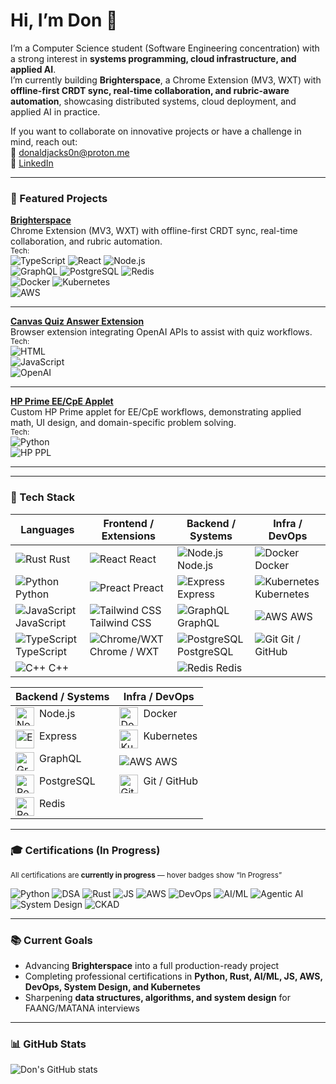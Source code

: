 # Hi, I’m Don 👋  

I’m a Computer Science student (Software Engineering concentration) with a strong interest in **systems programming, cloud infrastructure, and applied AI**.  
I’m currently building **Brighterspace**, a Chrome Extension (MV3, WXT) with **offline-first CRDT sync, real-time collaboration, and rubric-aware automation**, showcasing distributed systems, cloud deployment, and applied AI in practice.  

If you want to collaborate on innovative projects or have a challenge in mind, reach out:  
📧 [donaldjacks0n@proton.me](mailto:donaldjacks0n@proton.me)  
🔗 [LinkedIn](https://www.linkedin.com/in/djackson4005?utm_source=share&utm_campaign=share_via&utm_content=profile&utm_medium=ios_app)  

---

### 📌 Featured Projects

**[Brighterspace](https://github.com/ReavesX/wxt-brighterspace)**  
Chrome Extension (MV3, WXT) with offline-first CRDT sync, real-time collaboration, and rubric automation.  
<sub>Tech:</sub>  
<img alt="TypeScript" src="https://img.shields.io/badge/-TypeScript-3178C6?style=for-the-badge&logo=typescript&logoColor=white&logoWidth=20" />
<img alt="React" src="https://img.shields.io/badge/-React-61DAFB?style=for-the-badge&logo=react&logoColor=white&logoWidth=20" />
<img alt="Node.js" src="https://img.shields.io/badge/-Node.js-339933?style=for-the-badge&logo=node.js&logoColor=white&logoWidth=20" />  
<img alt="GraphQL" src="https://img.shields.io/badge/-GraphQL-E10098?style=for-the-badge&logo=graphql&logoColor=white&logoWidth=20" />
<img alt="PostgreSQL" src="https://img.shields.io/badge/-PostgreSQL-336791?style=for-the-badge&logo=postgresql&logoColor=white&logoWidth=20" />
<img alt="Redis" src="https://img.shields.io/badge/-Redis-DC382D?style=for-the-badge&logo=redis&logoColor=white&logoWidth=20" />  
<img alt="Docker" src="https://img.shields.io/badge/-Docker-2496ED?style=for-the-badge&logo=docker&logoColor=white&logoWidth=20" />
<img alt="Kubernetes" src="https://img.shields.io/badge/-Kubernetes-326CE5?style=for-the-badge&logo=kubernetes&logoColor=white&logoWidth=20" />  
<img alt="AWS" src="https://img.shields.io/badge/-AWS-232F3E?style=for-the-badge&logo=amazonaws&logoColor=white&logoWidth=20" />

---

**[Canvas Quiz Answer Extension](https://github.com/ReavesX/Canvas-Quiz-OpenAI-Answerer)**  
Browser extension integrating OpenAI APIs to assist with quiz workflows.  
<sub>Tech:</sub>  
<img alt="HTML" src="https://img.shields.io/badge/-HTML-E34F26?style=for-the-badge&logo=html5&logoColor=white&logoWidth=20" />  
<img alt="JavaScript" src="https://img.shields.io/badge/-JavaScript-F7DF1E?style=for-the-badge&logo=javascript&logoColor=black&logoWidth=20" />  
<img alt="OpenAI" src="https://img.shields.io/badge/-OpenAI-412991?style=for-the-badge&logo=openai&logoColor=white&logoWidth=20" />

---

**[HP Prime EE/CpE Applet](https://github.com/ReavesX/HpPrime-EE-CpE-Applet)**  
Custom HP Prime applet for EE/CpE workflows, demonstrating applied math, UI design, and domain-specific problem solving.  
<sub>Tech:</sub>  
<img alt="Python" src="https://img.shields.io/badge/-Python-3776AB?style=for-the-badge&logo=python&logoColor=white&logoWidth=20" />  
<img alt="HP PPL" src="https://img.shields.io/badge/-HP%20PPL-555555?style=for-the-badge&logoWidth=20" />  

---

---

### 🧰 Tech Stack

**Languages** | **Frontend / Extensions** | **Backend / Systems** | **Infra / DevOps**
--- | --- | --- | ---
<img alt="Rust" src="https://img.shields.io/badge/-Rust-000000?style=for-the-badge&logo=rust&logoColor=white" /> Rust | <img alt="React" src="https://img.shields.io/badge/-React-61DAFB?style=for-the-badge&logo=react&logoColor=white" /> React | <img alt="Node.js" src="https://img.shields.io/badge/-Node.js-339933?style=for-the-badge&logo=node.js&logoColor=white" /> Node.js | <img alt="Docker" src="https://img.shields.io/badge/-Docker-2496ED?style=for-the-badge&logo=docker&logoColor=white" /> Docker
<img alt="Python" src="https://img.shields.io/badge/-Python-3776AB?style=for-the-badge&logo=python&logoColor=white" /> Python | <img alt="Preact" src="https://img.shields.io/badge/-Preact-673AB7?style=for-the-badge&logo=preact&logoColor=white" /> Preact | <img alt="Express" src="https://img.shields.io/badge/-Express-000000?style=for-the-badge&logo=express&logoColor=white" /> Express | <img alt="Kubernetes" src="https://img.shields.io/badge/-Kubernetes-326CE5?style=for-the-badge&logo=kubernetes&logoColor=white" /> Kubernetes
<img alt="JavaScript" src="https://img.shields.io/badge/-JavaScript-F7DF1E?style=for-the-badge&logo=javascript&logoColor=black" /> JavaScript | <img alt="Tailwind CSS" src="https://img.shields.io/badge/-TailwindCSS-06B6D4?style=for-the-badge&logo=tailwind-css&logoColor=white" /> Tailwind CSS | <img alt="GraphQL" src="https://img.shields.io/badge/-GraphQL-E10098?style=for-the-badge&logo=graphql&logoColor=white" /> GraphQL | <img alt="AWS" src="https://img.shields.io/badge/-AWS-232F3E?style=for-the-badge&logo=amazonaws&logoColor=white" /> AWS
<img alt="TypeScript" src="https://img.shields.io/badge/-TypeScript-3178C6?style=for-the-badge&logo=typescript&logoColor=white" /> TypeScript | <img alt="Chrome/WXT" src="https://img.shields.io/badge/-Chrome-4285F4?style=for-the-badge&logo=google-chrome&logoColor=white" /> Chrome / WXT | <img alt="PostgreSQL" src="https://img.shields.io/badge/-PostgreSQL-336791?style=for-the-badge&logo=postgresql&logoColor=white" /> PostgreSQL | <img alt="Git" src="https://img.shields.io/badge/-Git-F05032?style=for-the-badge&logo=git&logoColor=white" /> Git / GitHub
<img alt="C++" src="https://img.shields.io/badge/-C++-00599C?style=for-the-badge&logo=c%2B%2B&logoColor=white" /> C++ | &nbsp; | <img alt="Redis" src="https://img.shields.io/badge/-Redis-DC382D?style=for-the-badge&logo=redis&logoColor=white" /> Redis | &nbsp;

**Backend / Systems** | **Infra / DevOps**
--- | ---
<img align="left" alt="Node.js" width="30px" style="padding-right:5px;" src="https://cdn.jsdelivr.net/gh/devicons/devicon/icons/nodejs/nodejs-original.svg" /> Node.js | <img align="left" alt="Docker" width="30px" style="padding-right:5px;" src="https://cdn.jsdelivr.net/gh/devicons/devicon/icons/docker/docker-original.svg" /> Docker
<img align="left" alt="Express" width="30px" style="padding-right:5px;" src="https://cdn.jsdelivr.net/gh/devicons/devicon/icons/express/express-original.svg" /> Express | <img align="left" alt="Kubernetes" width="30px" style="padding-right:5px;" src="https://cdn.jsdelivr.net/gh/devicons/devicon/icons/kubernetes/kubernetes-plain.svg" /> Kubernetes
<img align="left" alt="GraphQL" width="30px" style="padding-right:5px;" src="https://cdn.jsdelivr.net/gh/devicons/devicon/icons/graphql/graphql-plain.svg" /> GraphQL |<img alt="AWS" src="https://img.shields.io/badge/-AWS-232F3E?style=for-the-badge&logo=amazonaws&logoColor=white"/> AWS
<img align="left" alt="PostgreSQL" width="30px" style="padding-right:5px;" src="https://cdn.jsdelivr.net/gh/devicons/devicon/icons/postgresql/postgresql-original.svg" /> PostgreSQL | <img align="left" alt="Git" width="30px" style="padding-right:5px;" src="https://cdn.jsdelivr.net/gh/devicons/devicon/icons/git/git-original.svg" /> Git / GitHub
<img align="left" alt="Redis" width="30px" style="padding-right:5px;" src="https://cdn.jsdelivr.net/gh/devicons/devicon/icons/redis/redis-original.svg" /> Redis | &nbsp;

---

### 🎓 Certifications (In Progress)

<sub>All certifications are **currently in progress** — hover badges show “In Progress”</sub>  

<img alt="Python" src="https://img.shields.io/badge/-Python%20Dev-Microsoft-ff9900?style=for-the-badge&logo=python&logoColor=white&label=In%20Progress" />
<img alt="DSA" src="https://img.shields.io/badge/-DSA-UCSD/HSE-007ACC?style=for-the-badge&logo=data:image/png;base64,iVBORw0KGgoAAAANSUhEUgAAAAEAAAABCAQAAAC1HAwCAAAAC0lEQVR42mP8Xw8AAkcB9hWDyoQAAAAASUVORK5CYII=&label=In%20Progress" />
<img alt="Rust" src="https://img.shields.io/badge/-Rust-Duke-000000?style=for-the-badge&logo=rust&logoColor=white&label=In%20Progress" />
<img alt="JS" src="https://img.shields.io/badge/-FullStack%20JS-IBM-F7DF1E?style=for-the-badge&logo=javascript&logoColor=black&label=In%20Progress" />
<img alt="AWS" src="https://img.shields.io/badge/-AWS%20Solutions-Architect-Amazon-232F3E?style=for-the-badge&logo=amazonaws&logoColor=white&label=In%20Progress" />
<img alt="DevOps" src="https://img.shields.io/badge/-Applied%20DevOps-IBM-326CE5?style=for-the-badge&logo=ibm&logoColor=white&label=In%20Progress" />
<img alt="AI/ML" src="https://img.shields.io/badge/-AI%20ML-Microsoft-107C10?style=for-the-badge&logo=microsoft&logoColor=white&label=In%20Progress" />
<img alt="Agentic AI" src="https://img.shields.io/badge/-Agentic%20AI-IBM-412991?style=for-the-badge&logo=ibm&logoColor=white&label=In%20Progress" />
<img alt="System Design" src="https://img.shields.io/badge/-System%20Design-Coursera-0056D2?style=for-the-badge&logo=coursera&logoColor=white&label=In%20Progress" />
<img alt="CKAD" src="https://img.shields.io/badge/-Kubernetes%20CKAD-Linux-326CE5?style=for-the-badge&logo=linux&logoColor=white&label=In%20Progress" />

---

### 📚 Current Goals
- Advancing **Brighterspace** into a full production-ready project  
- Completing professional certifications in **Python, Rust, AI/ML, JS, AWS, DevOps, System Design, and Kubernetes**  
- Sharpening **data structures, algorithms, and system design** for FAANG/MATANA interviews  

---

### 📊 GitHub Stats
![Don's GitHub stats](https://github-readme-stats.vercel.app/api?username=ReavesX&show_icons=true&theme=gruvbox)
